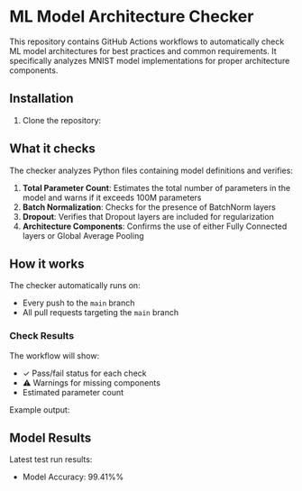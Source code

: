 # ML Model Architecture Checker

This repository contains GitHub Actions workflows to automatically check ML model architectures for best practices and common requirements. It specifically analyzes MNIST model implementations for proper architecture components.

## Installation

1. Clone the repository:

## What it checks

The checker analyzes Python files containing model definitions and verifies:

1. **Total Parameter Count**: Estimates the total number of parameters in the model and warns if it exceeds 100M parameters
2. **Batch Normalization**: Checks for the presence of BatchNorm layers
3. **Dropout**: Verifies that Dropout layers are included for regularization
4. **Architecture Components**: Confirms the use of either Fully Connected layers or Global Average Pooling

## How it works

The checker automatically runs on:
- Every push to the `main` branch
- All pull requests targeting the `main` branch

### Check Results

The workflow will show:
- ✓ Pass/fail status for each check
- ⚠️ Warnings for missing components
- Estimated parameter count

Example output: 
## Model Results

Latest test run results:
- Model Accuracy: 99.41%%

